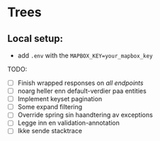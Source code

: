 # Trees 

## Local setup:
* add `.env` with the `MAPBOX_KEY=your_mapbox_key`


TODO: 
- [ ] Finish wrapped responses on _all endpoints_ 
- [ ] noarg heller enn default-verdier paa entities 
- [ ] Implement keyset pagination 
- [ ] Some expand filtering 
- [ ] Override spring sin haandtering av exceptions 
- [ ] Legge inn en validation-annotation
- [ ] Ikke sende stacktrace  
